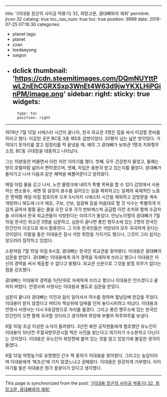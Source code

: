 
---
title: '(이대용 장군의 사이공 억류기) 32, 희망고문, 광대뼈와의 재회'
permlink: jivxo-32
catalog: true
toc_nav_num: true
toc: true
position: 9999
date: 2019-07-25 07:16:30
categories:
- planet
tags:
- planet
- zzan
- leedaeyong
- saigon
- dclick
thumbnail: 'https://cdn.steemitimages.com/DQmNUYttPwL2nEhCGRXSxp3WnEt4W63d9jwYKXLHiPGinPM/image.png'
sidebar:
    right:
        sticky: true
widgets:
    -
        type: toc
        position: right
---


1978년 7월 12일 시에스터 시간이 끝나자, 한국 외교관 3명은 짐을 싸서 이감할 준비를 하라고 했다. 이감된 곳은 BC동 3층 제5호 감방이었다. 20평이 넘는 넓은 방이었다. 거적대기 돗자리를 깔고 짐정리를 막 끝냈을 때, 예의 그 광대뼈가 보좌관 1명과 치화형무소장, BC동 구대장을 대동하고 나타났다.

그는 15분동안 머물면서 이런 저런 이야기를 했다. 첫째, 모두 건강한지 물었고, 둘째는 방이 호텔처럼 넓어서 편하겠으며, 셋째, 차입은 충분히 받고 있는지를 물었다. 광대뼈가 돌아가고 나서 다음과 같은 혜택을 배풀어준다고 알려왔다.

매일 아침 물을 긷고 나서, 노천 물탱크에 내려가 특별 목욕을 할 수 있다
감방에서 사용하는 변소용수, 세면 및 설겆이 용수를 길어오는 일을 제외하고는 일체의 육체적인 노동은 면제함
매일 아침 점호이후 오후 5시까지 시에스터 시간을 제외하고 감방문을 계속 개방하니 북도에 나가 체조, 구보, 산보, 일광욕 등을 마음대로 할 것
식수는 특별하게 뜨겁게 긇여셔 펄펄 끓는 물을 오전 오후 각각 반바께스씩 공급함
이런 조치와 함께 수감자들 사이에서 한국 외교관들이 석방된다는 이야기가 돌았다. 안닝노이찡의 광대뼈가 7월 15일 한국인 외교관 3명을 심문하고, 심문이 끝나면 롱칸 형무소에 있는 2명의 한국인 민간인이 이곳으로 와서 합류한다. 그 이후 한국인들은 석방되어 모두 귀국하게 된다는 것이었다. 이말을 들은 이대용은 잠시 석방 희망을 가지기도 했으나, 그것이 그리 쉽지는 않으리라 짐작하고 있었다.

소문처럼 7월 15일 아침 8시경, 광대뼈는 한국인 외교관을 찾아왔다. 이대용은 광대뼈의 심문을 받았다. 광대뼈는 이대용에게 과거 경력을 자세하게 쓰라고 했으나 이대용은 자신의 경력을 써서 제출할 수 없다고 밝혔다. 외교관 신분으로 그것을 밝힐 의무가 없다는 점을 강조했다.

광대뼈는 이대용의 경력을 1년단위로 자세하게 쓰라고 했으나 이대용은 안쓰겠다고 끝까지 버텼다. 안영사와 서영사는 이대용과 별도로 심문을 받았다.

심문이 끝나자 광대뼈는 이전과 달리 일어서서 약수를 청하며 월남담배 한갑을 주었다. 이대용이 받지 않겠다고 버티자 책상위에 담배를 던저 놓다시피하고 떠났다. 이대용과 안영사 서영사는 다시 6호감방으로 자리를 옮겼다. 그리고 롱칸 형무소에 있는 한국인 민간인이 오면 함께 귀국할 것이라고 생각하며 희망에 부풀어 하루하루를 보냈다.

9월 10일 조금 이상한 소식이 들려왔다. 3년전 북한 공작원들에게 협조했던 유노인이 이대용이 10년전 주월국방무관시절 찍은 사진을 찾는다고 여기저기 수소문하고 다닌다는 것이었다. 이대용은 유노인이 북한편에 붙어 있는 것을 알고 있었기에 불길한 생각이 들었다.

9월 12일 악명높기로 유명했던 간수 짝 중위가 이대용을 찾아왔다. 그리고는 농담이라며 이대용에게 ‘북조선’에 가지 않겠느냐고 권해왔다. 이대용은 완강하게 거부했다. 이이야기를 들은 이대용은 뭔가 꿍꿍이가 있다고 생각했다.

- - -

This page is synchronized from the post: ['(이대용 장군의 사이공 억류기) 32, 희망고문, 광대뼈와의 재회'](https://steemit.com/@wisdomandjustice/jivxo-32)
